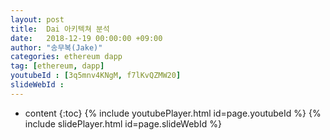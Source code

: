 ```yaml
---
layout: post
title:  Dai 아키텍쳐 분석
date:   2018-12-19 00:00:00 +09:00
author: "송무복(Jake)"
categories: ethereum dapp
tag: [ethereum, dapp]
youtubeId : [3q5mnv4KNgM, f7lKvQZMW20]
slideWebId :
---
```

* content
{:toc}
{% include youtubePlayer.html id=page.youtubeId %}
{% include slidePlayer.html id=page.slideWebId %}
